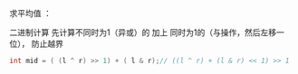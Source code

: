求平均值 ：

二进制计算 先计算不同时为1（异或）的   加上    同时为1的（与操作，然后左移一位）， 防止越界

```c
int mid = ( (l ^ r) >> 1) + ( l & r);// ((l ^ r) + (l & r) << 1) >> 1
```


